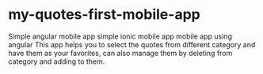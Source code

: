 # my-quotes-first-mobile-app
Simple angular mobile app
simple ionic mobile app
mobile app using angular
This app helps you to select the quotes from different category and have them as your favorites, can also manage them by deleting from category and adding to them.
